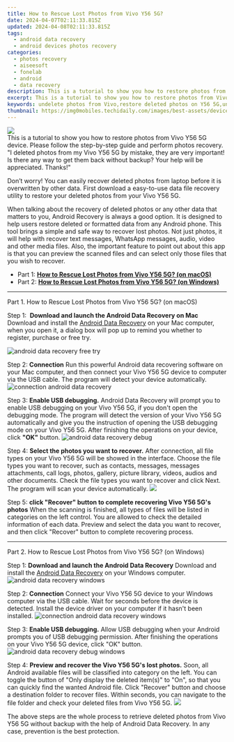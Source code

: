 ```yaml
---
title: How to Rescue Lost Photos from Vivo Y56 5G?
date: 2024-04-07T02:11:33.815Z
updated: 2024-04-08T02:11:33.815Z
tags: 
  - android data recovery
  - android devices photos recovery
categories: 
  - photos recovery
  - aiseesoft
  - fonelab
  - android
  - data recovery
description: This is a tutorial to show you how to restore photos from Vivo Y56 5G device. Please follow the step-by-step guide and perform photos recovery.
excerpt: This is a tutorial to show you how to restore photos from Vivo Y56 5G device. Please follow the step-by-step guide and perform photos recovery.
keywords: undelete photos from Vivo,restore deleted photos on Y56 5G,undelete photos from Y56 5G,android photos retrieval,restore deleted photos on Vivo,restore deleted photos on Vivo Y56 5G,does the Y56 5G have a backup for deleted photos,my photos deleted from Vivo Y56 5G how to undo photos,how can i find my deleted photos Y56 5G,how to get the photos back on Y56 5G,how to recover photos on Y56 5G,my photos deleted from Y56 5G how to undo photos
thumbnail: https://img0mobiles.techidaily.com/images/best-assets/devices/vivo/vivo-y56-5g/1.jpg
---
```


<img src="https://img0mobiles.techidaily.com/images/best-assets/devices/vivo/vivo-y56-5g/1.jpg" class="atpl-imgstyle"  />

<div class="atpl-content atpl-for-fonelab-android recover-photos">

<div class="atpl-post-description-part-1">
This is a tutorial to show you how to restore photos from Vivo Y56 5G device. Please follow the step-by-step guide and perform photos recovery.
</div>



<div class="atpl-post-description-part-2">
<div class="tpl-content-sub-paragraph-question">
  "I deleted photos from my Vivo Y56 5G  by mistake, they are very important! Is there any way to get them back without backup? Your help will be appreciated. Thanks!"
</div>
<div class="tpl-content-sub-paragraph-content">
<p>
  Don’t worry! You can easily recover deleted photos from laptop before it is overwritten by other data. First download a easy-to-use data file recovery utility to restore your deleted photos from your Vivo Y56 5G.
</p>
</div>
</div>

<div class="atpl-post-description-part-3">
<div class="tpl-content-sub-paragraph-content">
  <p>
    When talking about the recovery of deleted photos or any other data that matters to you, Android Recovery is always a good option. It is designed to help users restore deleted or formatted data from any Android phone. This tool brings a simple and safe way to recover lost photos. Not just photos, it will help with recover text messages, WhatsApp messages, audio, video and other media files. Also, the important feature to point out about this app is that you can preview the scanned files and can select only those files that you wish to recover.
  </p>
</div>
</div>

<ul>
  <li>Part 1: <strong><a href="#p1"> How to Rescue Lost Photos from Vivo Y56 5G?  (on macOS)</a></strong></li>
  <li>Part 2: <strong><a href="#p2"> How to Rescue Lost Photos from Vivo Y56 5G?  (on Windows)</a></strong></li>
</ul>




<!-- Part 1 -->
<a id="p1" name="p1" ></a><hr>

<div>
  <span class="atpl-step-part-style">Part 1. How to Rescue Lost Photos from Vivo Y56 5G? (on macOS)</span>
</div>  

<span class="atpl-stepstyle-a"><span>Step 1: </span></span> <strong>Download and launch the Android Data Recovery on Mac</strong>
Download and install the <a href="https://tools.techidaily.com/aiseesoft-android-data-recovery/" >Android Data Recovery</a> on your Mac computer, when you open it, a dialog box will pop up to remind you whether to register, purchase or free try.

<img src="https://tools.techidaily.com/images/apps/aiseesoft/android-data-recovery/mac-free-try.png" class="atpl-imgstyle" alt="android data recovery free try" />

<span class="atpl-stepstyle-a"><span>Step 2: </span></span> <strong>Connection</strong>
Run this powerful Android data recovering software on your Mac computer, and then connect your Vivo Y56 5G device to computer via the USB cable. The program will detect your device automatically.
<img src="https://tools.techidaily.com/images/apps/aiseesoft/android-data-recovery/mac-connection-interface.jpg" class="atpl-imgstyle" alt="connection android data recovery" />

<span class="atpl-stepstyle-a"><span>Step 3: </span></span> <strong>Enable USB debugging.</strong>
Android Data Recovery will prompt you to enable USB debugging on your Vivo Y56 5G, if you don't open the debugging mode. The program will detect the version of your Vivo Y56 5G automatically and give you the instruction of opening the USB debugging mode on your Vivo Y56 5G. After finishing the operations on your device, click <strong>"OK"</strong> button.
<img src="https://tools.techidaily.com/images/apps/aiseesoft/android-data-recovery/mac-android-usb-debug.jpg"  class="atpl-imgstyle" alt="android data recovery debug" />

<span class="atpl-stepstyle-a"><span>Step 4: </span></span> <strong>Select the photos you want to recover.</strong>
After connection, all file types on your Vivo Y56 5G will be showed in the interface. Choose the file types you want to recover, such as contacts, messages, messages attachments, call logs, photos, gallery, picture library, videos, audios and other documents. Check the file types you want to recover and click Next. The program will scan your device automatically.
<img src="https://tools.techidaily.com/images/apps/aiseesoft/android-data-recovery/mac-choose-type-photos.jpg" class="atpl-imgstyle"  />

<span class="atpl-stepstyle-a"><span>Step 5: </span></span> <strong>click "Recover" button to  complete recovering Vivo Y56 5G's photos</strong>
When the scanning is finished, all types of files will be listed in categories on the left control. You are allowed to check the detailed information of each data. Preview and select the data you want to recover, and then click "Recover" button to complete recovering process.


<a id="p2" name="p2"></a><hr>

<!-- Part 2 -->
<div>
  <span class="atpl-step-part-style">Part 2. How to Rescue Lost Photos from Vivo Y56 5G? (on Windows)</span>
</div>

<span class="atpl-stepstyle-a"><span>Step 1: </span></span> <strong>Download and launch the Android Data Recovery</strong>
Download and install the <a href="https://tools.techidaily.com/aiseesoft-android-data-recovery/" >Android Data Recovery</a> on your Windows computer.
<img src="https://tools.techidaily.com/images/apps/aiseesoft/android-data-recovery/win-start-interface.png"  class="atpl-imgstyle" alt="android data recovery windows" />

<span class="atpl-stepstyle-a"><span>Step 2: </span></span> <strong>Connection</strong>
Connect your Vivo Y56 5G device to your Windows computer via the USB cable. Wait for seconds before the device is detected. Install the device driver on your computer if it hasn't been installed.
<img src="https://tools.techidaily.com/images/apps/aiseesoft/android-data-recovery/win-connection-interface.png" class="atpl-imgstyle" alt="connection android data recovery windows" />

<span class="atpl-stepstyle-a"><span>Step 3: </span></span> <strong>Enable USB debugging.</strong>
Allow USB debugging when your Android prompts you of USB debugging permission. After finishing the operations on your Vivo Y56 5G device, click "OK" button.
<img src="https://tools.techidaily.com/images/apps/aiseesoft/android-data-recovery/win-android-usb-debug.png" class="atpl-imgstyle" alt="android data recovery debug windows" />

<span class="atpl-stepstyle-a"><span>Step 4: </span></span> <strong>Preview and recover the Vivo Y56 5G's lost photos.</strong>
Soon, all Android available files will be classified into category on the left. You can toggle the button of "Only display the deleted item(s)" to "On", so that you can quickly find the wanted Android file. Click "Recover" button and choose a destination folder to recover files. Within seconds, you can navigate to the file folder and check your deleted files from Vivo Y56 5G.
<img src="https://tools.techidaily.com/images/apps/aiseesoft/android-data-recovery/win-recover-photos.png" class="atpl-imgstyle"  />

<div class="atpl-post-description-part-4">
<div class="tpl-content-sub-paragraph-normal">
    <p>
        The above steps are the whole process to retrieve deleted photos from Vivo Y56 5G without backup with the help of Android Data Recovery. In any case, prevention is the best protection.
    </p>
</div>
</div>

<ins class="adsbygoogle"
     style="display:block"
     data-ad-client="ca-pub-7571918770474297"
     data-ad-slot="8358498916"
     data-ad-format="auto"
     data-full-width-responsive="true"></ins>



</div>